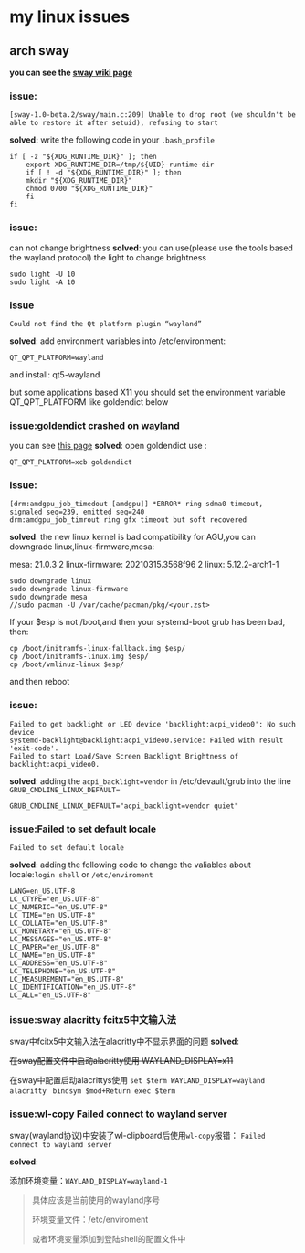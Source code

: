 # my linux issues

## arch sway

**you can see the [sway wiki page](https://github.com/swaywm/sway/wiki)**

### **issue:**
```
[sway-1.0-beta.2/sway/main.c:209] Unable to drop root (we shouldn't be able to restore it after setuid), refusing to start
```
**solved:**
write the following code in your `.bash_profile`
```
if [ -z "${XDG_RUNTIME_DIR}" ]; then
    export XDG_RUNTIME_DIR=/tmp/${UID}-runtime-dir
    if [ ! -d "${XDG_RUNTIME_DIR}" ]; then
    mkdir "${XDG_RUNTIME_DIR}"
    chmod 0700 "${XDG_RUNTIME_DIR}"
    fi
fi
```

### **issue**:
can not change brightness
**solved**:
you can use(please use the tools based the wayland protocol) the light to change brightness
```
sudo light -U 10
sudo light -A 10
```

### **issue**
```
Could not find the Qt platform plugin “wayland”
```
**solved**:
add environment variables into /etc/environment:
```
QT_QPT_PLATFORM=wayland
```
and install:
qt5-wayland

but some applications based X11 you should set the environment variable QT_QPT_PLATFORM like goldendict below

### **issue**:goldendict crashed on wayland

you can see [this page](https://wiki.archlinux.org/title/Wayland#Qt)
**solved**:
open goldendict use :
```
QT_QPT_PLATFORM=xcb goldendict
```

### **issue**:
```
[drm:amdgpu_job_timedout [amdgpu]] *ERROR* ring sdma0 timeout, signaled seq=239, emitted seq=240
drm:amdgpu_job_timrout ring gfx timeout but soft recovered
```
**solved**:
the new linux kernel is bad compatibility for AGU,you can downgrade linux,linux-firmware,mesa:

mesa: 21.0.3 2
linux-firmware: 20210315.3568f96  2
linux: 5.12.2-arch1-1
```
sudo downgrade linux
sudo downgrade linux-firmware
sudo downgrade mesa
//sudo pacman -U /var/cache/pacman/pkg/<your.zst>
```
If your $esp is not /boot,and then your systemd-boot grub has been bad, then:
```
cp /boot/initramfs-linux-fallback.img $esp/
cp /boot/initramfs-linux.img $esp/
cp /boot/vmlinuz-linux $esp/
```

and then reboot

### **issue**:
```
Failed to get backlight or LED device 'backlight:acpi_video0': No such device
systemd-backlight@backlight:acpi_video0.service: Failed with result 'exit-code'.
Failed to start Load/Save Screen Backlight Brightness of backlight:acpi_video0.
```
**solved**:
adding the `acpi_backlight=vendor` in /etc/devault/grub into the line `GRUB_CMDLINE_LINUX_DEFAULT=`
```
GRUB_CMDLINE_LINUX_DEFAULT="acpi_backlight=vendor quiet"
```

### **issue**:Failed to set default locale
```
Failed to set default locale
```
**solved**:
adding the following code to change the valiables about locale:`login shell` or `/etc/enviroment`
```
LANG=en_US.UTF-8
LC_CTYPE="en_US.UTF-8"
LC_NUMERIC="en_US.UTF-8"
LC_TIME="en_US.UTF-8"
LC_COLLATE="en_US.UTF-8"
LC_MONETARY="en_US.UTF-8"
LC_MESSAGES="en_US.UTF-8"
LC_PAPER="en_US.UTF-8"
LC_NAME="en_US.UTF-8"
LC_ADDRESS="en_US.UTF-8"
LC_TELEPHONE="en_US.UTF-8"
LC_MEASUREMENT="en_US.UTF-8"
LC_IDENTIFICATION="en_US.UTF-8"
LC_ALL="en_US.UTF-8"
```

### **issue**:sway alacritty fcitx5中文输入法

sway中fcitx5中文输入法在alacritty中不显示界面的问题
**solved**:

~~在sway配置文件中启动alacritty使用 WAYLAND_DISPLAY=x11~~

在sway中配置启动alacrittys使用
`set $term WAYLAND_DISPLAY=wayland alacritty `
    `bindsym $mod+Return exec $term`

### **issue**:wl-copy Failed connect to wayland server

sway(wayland协议)中安装了wl-clipboard后使用`wl-copy`报错：
`Failed connect to wayland server`

**solved**:

添加环境变量：`WAYLAND_DISPLAY=wayland-1`
 > 具体应该是当前使用的wayland序号
 >
 > 环境变量文件：/etc/enviroment
 >
 > 或者环境变量添加到登陆shell的配置文件中


